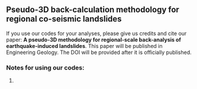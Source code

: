 ## Pseudo-3D back-calculation methodology for regional co-seismic landslides
If you use our codes for your analyses, please give us credits and cite our paper: **A pseudo-3D methodology for regional-scale back-analysis of earthquake-induced landslides**. This paper will be published in Engineering Geology. The DOI will be provided after it is officially published.  
### Notes for using our codes:
1.
